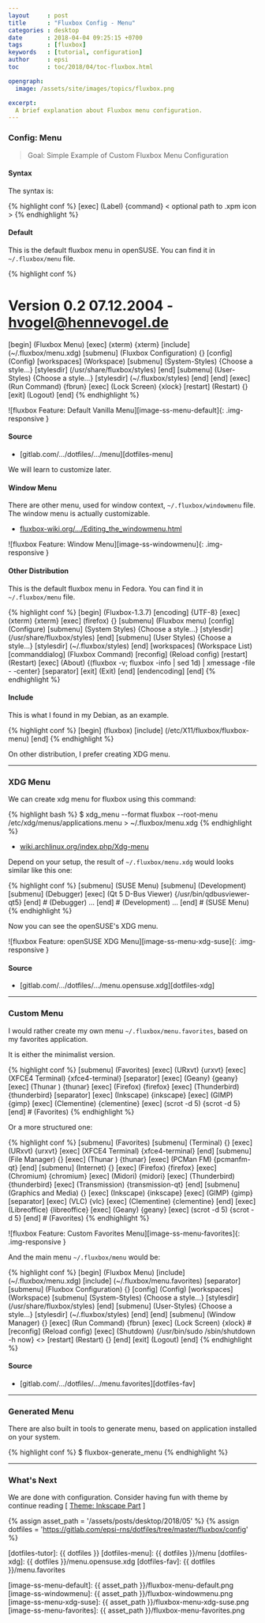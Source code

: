```yaml
---
layout     : post
title      : "Fluxbox Config - Menu"
categories : desktop
date       : 2018-04-04 09:25:15 +0700
tags       : [fluxbox]
keywords   : [tutorial, configuration]
author     : epsi
toc        : toc/2018/04/toc-fluxbox.html 

opengraph:
  image: /assets/site/images/topics/fluxbox.png

excerpt:
  A brief explanation about Fluxbox menu configuration.
---
```


### Config: Menu

> Goal: Simple Example of Custom Fluxbox Menu Configuration

#### Syntax

The syntax is:

{% highlight conf %}
[exec] (Label) {command} < optional path to .xpm icon >
{% endhighlight %}

#### Default

This is the default fluxbox menu in openSUSE.
You can find it in <code class="code-file">~/.fluxbox/menu</code> file.

{% highlight conf %}
# Version 0.2   07.12.2004 - hvogel@hennevogel.de

[begin] (Fluxbox Menu)
    [exec] (xterm) {xterm}
    [include] (~/.fluxbox/menu.xdg)
        [submenu] (Fluxbox Configuration) {}
                [config] (Config)
                [workspaces] (Workspace)
                [submenu] (System-Styles) {Choose a style...}
                        [stylesdir] (/usr/share/fluxbox/styles)
                [end]
                [submenu] (User-Styles) {Choose a style...}
                        [stylesdir] (~/.fluxbox/styles)
                [end]
        [end]
    [exec] (Run Command) {fbrun}
    [exec] (Lock Screen) {xlock}
    [restart] (Restart) {}
    [exit] (Logout)
[end]
{% endhighlight %}

![fluxbox Feature: Default Vanilla Menu][image-ss-menu-default]{: .img-responsive }

#### Source

*	[gitlab.com/.../dotfiles/.../menu][dotfiles-menu]

We will learn to customize later.

#### Window Menu

There are other menu, used for window context,
<code class="code-file">~/.fluxbox/windowmenu</code> file.
The window menu is actually customizable.

*	[fluxbox-wiki.org/.../Editing_the_windowmenu.html](http://fluxbox-wiki.org/category/howtos/en/Editing_the_windowmenu.html)

![fluxbox Feature: Window Menu][image-ss-windowmenu]{: .img-responsive }

#### Other Distribution

This is the default fluxbox menu in Fedora.
You can find it in <code class="code-file">~/.fluxbox/menu</code> file.

{% highlight conf %}
[begin] (Fluxbox-1.3.7)
[encoding] {UTF-8}
      [exec] (xterm) {xterm}
      [exec] (firefox) {}
[submenu] (Fluxbox menu)
      [config] (Configure)
[submenu] (System Styles) {Choose a style...}
      [stylesdir] (/usr/share/fluxbox/styles)
[end]
[submenu] (User Styles) {Choose a style...}
      [stylesdir] (~/.fluxbox/styles)
[end]
      [workspaces] (Workspace List)
      [commanddialog] (Fluxbox Command)
      [reconfig] (Reload config)
      [restart] (Restart)
      [exec] (About) {(fluxbox -v; fluxbox -info | sed 1d) | xmessage -file - -center}
      [separator]
      [exit] (Exit)
[end]
[endencoding]
[end]
{% endhighlight %}

#### Include

This is what I found in my Debian, as an example.

{% highlight conf %}
[begin] (fluxbox)
[include] (/etc/X11/fluxbox/fluxbox-menu)
[end]
{% endhighlight %}

On other distribution, I prefer creating XDG menu.

-- -- --

### XDG Menu

We can create xdg menu for fluxbox using this command:

{% highlight bash %}
$ xdg_menu --format fluxbox  --root-menu /etc/xdg/menus/applications.menu > ~/.fluxbox/menu.xdg
{% endhighlight %}

*	[wiki.archlinux.org/index.php/Xdg-menu](https://wiki.archlinux.org/index.php/Xdg-menu#FluxBox)

Depend on your setup,
the result of <code>~/.fluxbox/menu.xdg</code> would looks similar like this one:

{% highlight conf %}
[submenu] (SUSE Menu)
 [submenu] (Development)
  [submenu] (Debugger)
      [exec] (Qt 5 D-Bus Viewer) {/usr/bin/qdbusviewer-qt5}
  [end] # (Debugger)
  ...
 [end] # (Development)
 ...
[end] # (SUSE Menu)
{% endhighlight %}

Now you can see the openSUSE's XDG menu.

![fluxbox Feature: openSUSE XDG Menu][image-ss-menu-xdg-suse]{: .img-responsive }

#### Source

*	[gitlab.com/.../dotfiles/.../menu.opensuse.xdg][dotfiles-xdg]

-- -- --

### Custom Menu

I would rather create my own menu <code>~/.fluxbox/menu.favorites</code>,
based on my favorites application.

It is either the minimalist version.

{% highlight conf %}
[submenu] (Favorites)
    [exec] (URxvt) {urxvt}
    [exec] (XFCE4 Terminal) {xfce4-terminal}
    [separator]
    [exec] (Geany) {geany}
    [exec] (Thunar ) {thunar}
    [exec] (Firefox) {firefox}
    [exec] (Thunderbird) {thunderbird}
    [separator]
    [exec] (Inkscape) {inkscape}
    [exec] (GIMP) {gimp}
    [exec] (Clementine) {clementine}
    [exec] (scrot -d 5) {scrot -d 5}
[end] # (Favorites)
{% endhighlight %}

Or a more structured one:

{% highlight conf %}
[submenu] (Favorites)
    [submenu] (Terminal) {}
        [exec] (URxvt) {urxvt}
        [exec] (XFCE4 Terminal) {xfce4-terminal}
    [end]
    [submenu] (File Manager) {}
        [exec] (Thunar ) {thunar}
        [exec] (PCMan FM) {pcmanfm-qt}
    [end]
    [submenu] (Internet) {}
        [exec] (Firefox) {firefox}
        [exec] (Chromium) {chromium}
        [exec] (Midori) {midori}
        [exec] (Thunderbird) {thunderbird}
        [exec] (Transmission) {transmission-qt}
    [end]
    [submenu] (Graphics and Media) {}
        [exec] (Inkscape) {inkscape}
        [exec] (GIMP) {gimp}
        [separator]
        [exec] (VLC) {vlc}
        [exec] (Clementine) {clementine}
    [end]
    [exec] (Libreoffice) {libreoffice}
    [exec] (Geany) {geany}
    [exec] (scrot -d 5) {scrot -d 5}
[end] # (Favorites)
{% endhighlight %}

![fluxbox Feature: Custom Favorites Menu][image-ss-menu-favorites]{: .img-responsive }

And the main menu <code>~/.fluxbox/menu</code> would be:

{% highlight conf %}
[begin] (Fluxbox Menu)
    [include] (~/.fluxbox/menu.xdg)
    [include] (~/.fluxbox/menu.favorites)
    [separator]
    [submenu] (Fluxbox Configuration) {}
            [config] (Config)
            [workspaces] (Workspace)
            [submenu] (System-Styles) {Choose a style...}
                    [stylesdir] (/usr/share/fluxbox/styles)
            [end]
            [submenu] (User-Styles) {Choose a style...}
                    [stylesdir] (~/.fluxbox/styles)
            [end]
    [end]
    [submenu] (Window Manager) {}
            [exec] (Run Command) {fbrun}
            [exec] (Lock Screen) {xlock}
            # [reconfig] (Reload config)
            [exec] (Shutdown) {/usr/bin/sudo /sbin/shutdown -h now} <>
            [restart] (Restart) {}
    [end]
    [exit] (Logout)
[end]
{% endhighlight %}

#### Source

*	[gitlab.com/.../dotfiles/.../menu.favorites][dotfiles-fav]

-- -- --

### Generated Menu

There are also built in tools to generate menu,
based on application installed on your system.

{% highlight conf %}
$ fluxbox-generate_menu
{% endhighlight %}

-- -- --

### What's Next

We are done with configuration.
Consider having fun with theme by continue reading [ [Theme: Inkscape Part][local-part-style] ]



[//]: <> ( -- -- -- links below -- -- -- )
{% assign asset_path = '/assets/posts/desktop/2018/05' %}
{% assign dotfiles = 'https://gitlab.com/epsi-rns/dotfiles/tree/master/fluxbox/config' %}

[dotfiles-tutor]:  {{ dotfiles }}
[dotfiles-menu]:   {{ dotfiles }}/menu
[dotfiles-xdg]:    {{ dotfiles }}/menu.opensuse.xdg
[dotfiles-fav]:    {{ dotfiles }}/menu.favorites

[local-overview]:    /desktop/2018/03/20/xfwm4-theme.html
[local-part-style]:  /desktop/2018/04/06/fluxbox-style.html

[image-ss-menu-default]:   {{ asset_path }}/fluxbox-menu-default.png
[image-ss-windowmenu]:     {{ asset_path }}/fluxbox-windowmenu.png
[image-ss-menu-xdg-suse]:  {{ asset_path }}/fluxbox-menu-xdg-suse.png
[image-ss-menu-favorites]: {{ asset_path }}/fluxbox-menu-favorites.png


